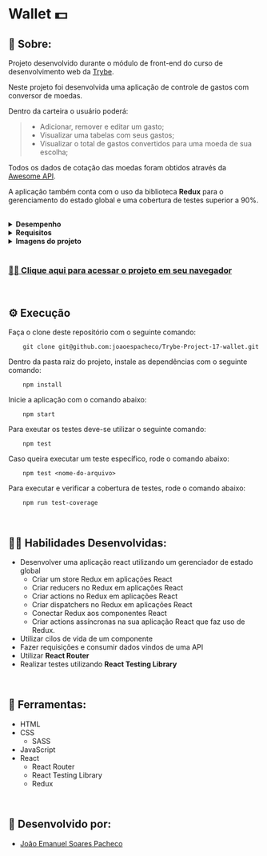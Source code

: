 # Wallet 💵

## 📄 Sobre:

Projeto desenvolvido durante o módulo de front-end do curso de desenvolvimento web da [Trybe](https://www.betrybe.com/).

Neste projeto foi desenvolvida uma aplicação de controle de gastos com conversor de moedas.

Dentro da carteira o usuário poderá:
> * Adicionar, remover e editar um gasto;
> * Visualizar uma tabelas com seus gastos;
> * Visualizar o total de gastos convertidos para uma moeda de sua escolha;

Todos os dados de cotação das moedas foram obtidos através da [Awesome API](https://docs.awesomeapi.com.br/api-de-moedas).

A aplicação também conta com o uso da biblioteca <strong>Redux</strong> para o gerenciamento do estado global e uma cobertura de testes superior a 90%.

</br>
<details>
<summary><strong>Desempenho</strong></summary>
Aprovado com 100% de desempenho em todos os requisitos

![image](https://user-images.githubusercontent.com/99846604/211172644-69c986ed-6eef-468e-aa7e-a698683e0bac.png)

</details>

<details>
<summary><strong>Requisitos</strong></summary>
</br>
<strong>Requisitos Obrigatórios:</strong> 
</br>
1. Crie uma página inicial de login com os seguintes campos e características </br>
2. Crie um header para a página de carteira contendo as seguintes características </br>
3. Desenvolva um formulário para adicionar uma despesa </br>
4. Salve todas as informações do formulário no estado global </br>
5. Desenvolva testes para atingir 60% de cobertura total da aplicação </br>
6. Desenvolva uma tabela com os gastos </br>
7. Implemente a lógica para que a tabela seja alimentada pelo estado da aplicação </br>
8. Crie um botão para deletar uma despesa da tabela </br>
9. Crie um botão para editar uma despesa da tabela </br>
10. Desenvolva testes para atingir 90% de cobertura total da aplicação </br>
</details>

<details>
<summary><strong>Imagens do projeto</strong></summary>

### Tela de login:

![image](https://user-images.githubusercontent.com/99846604/211172879-c7063d37-17ed-4cc3-9edf-4df863f687d6.png)

### Tela principal:

![image](https://user-images.githubusercontent.com/99846604/211172940-fb7518bf-ef0b-4085-9862-2e43e0b1ba4c.png)

</details>

</br>

### [👨‍💻 Clique aqui para acessar o projeto em seu navegador](https://wallet-joaoespacheco.vercel.app/) 

</br>

## ⚙️ Execução

Faça o clone deste repositório com o seguinte comando:

        git clone git@github.com:joaoespacheco/Trybe-Project-17-wallet.git

Dentro da pasta raiz do projeto, instale as dependências com o seguinte comando:

        npm install

Inicie a aplicação com o comando abaixo:

        npm start
        
Para exeutar os testes deve-se utilizar o seguinte comando:

        npm test

Caso queira executar um teste específico, rode o comando abaixo:

        npm test <nome-do-arquivo>

Para executar e verificar a cobertura de testes, rode o comando abaixo:

        npm run test-coverage

</br>

## 🤹🏽 Habilidades Desenvolvidas:
* Desenvolver uma aplicação react utilizando um gerenciador de estado global
  * Criar um store Redux em aplicações React
  * Criar reducers no Redux em aplicações React
  * Criar actions no Redux em aplicações React
  * Criar dispatchers no Redux em aplicações React
  * Conectar Redux aos componentes React
  * Criar actions assíncronas na sua aplicação React que faz uso de Redux.
* Utilizar cilos de vida de um componente
* Fazer requisições e consumir dados vindos de uma API
* Utilizar <strong>React Router</strong>
* Realizar testes utilizando <strong>React Testing Library</strong>
</br>

## 🧰 Ferramentas:
* HTML
* CSS
  * SASS
* JavaScript
* React
  * React Router
  * React Testing Library
  * Redux
</br>

## 📝 Desenvolvido por:
* [João Emanuel Soares Pacheco](https://github.com/joaoespacheco)
